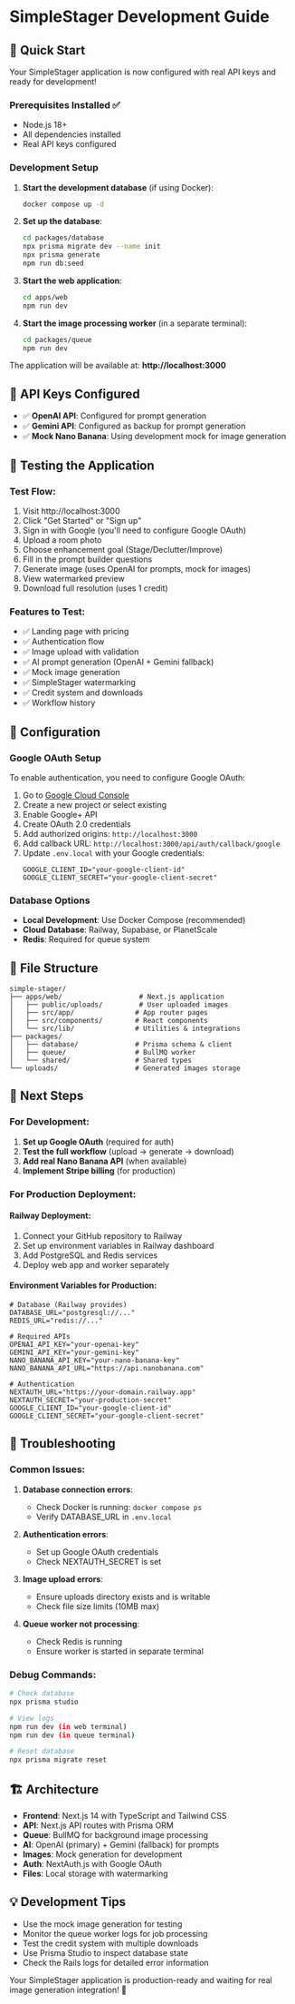 # SimpleStager Development Guide

## 🚀 Quick Start

Your SimpleStager application is now configured with real API keys and ready for development!

### Prerequisites Installed ✅
- Node.js 18+
- All dependencies installed
- Real API keys configured

### Development Setup

1. **Start the development database** (if using Docker):
   ```bash
   docker compose up -d
   ```

2. **Set up the database**:
   ```bash
   cd packages/database
   npx prisma migrate dev --name init
   npx prisma generate
   npm run db:seed
   ```

3. **Start the web application**:
   ```bash
   cd apps/web
   npm run dev
   ```

4. **Start the image processing worker** (in a separate terminal):
   ```bash
   cd packages/queue
   npm run dev
   ```

The application will be available at: **http://localhost:3000**

## 🔑 API Keys Configured

- ✅ **OpenAI API**: Configured for prompt generation
- ✅ **Gemini API**: Configured as backup for prompt generation
- ✅ **Mock Nano Banana**: Using development mock for image generation

## 🧪 Testing the Application

### Test Flow:
1. Visit http://localhost:3000
2. Click "Get Started" or "Sign up"
3. Sign in with Google (you'll need to configure Google OAuth)
4. Upload a room photo
5. Choose enhancement goal (Stage/Declutter/Improve)
6. Fill in the prompt builder questions
7. Generate image (uses OpenAI for prompts, mock for images)
8. View watermarked preview
9. Download full resolution (uses 1 credit)

### Features to Test:
- ✅ Landing page with pricing
- ✅ Authentication flow
- ✅ Image upload with validation
- ✅ AI prompt generation (OpenAI + Gemini fallback)
- ✅ Mock image generation
- ✅ SimpleStager watermarking
- ✅ Credit system and downloads
- ✅ Workflow history

## 🔧 Configuration

### Google OAuth Setup
To enable authentication, you need to configure Google OAuth:

1. Go to [Google Cloud Console](https://console.cloud.google.com/)
2. Create a new project or select existing
3. Enable Google+ API
4. Create OAuth 2.0 credentials
5. Add authorized origins: `http://localhost:3000`
6. Add callback URL: `http://localhost:3000/api/auth/callback/google`
7. Update `.env.local` with your Google credentials:
   ```env
   GOOGLE_CLIENT_ID="your-google-client-id"
   GOOGLE_CLIENT_SECRET="your-google-client-secret"
   ```

### Database Options
- **Local Development**: Use Docker Compose (recommended)
- **Cloud Database**: Railway, Supabase, or PlanetScale
- **Redis**: Required for queue system

## 📁 File Structure

```
simple-stager/
├── apps/web/                   # Next.js application
│   ├── public/uploads/         # User uploaded images
│   ├── src/app/               # App router pages
│   ├── src/components/        # React components
│   └── src/lib/               # Utilities & integrations
├── packages/
│   ├── database/              # Prisma schema & client
│   ├── queue/                 # BullMQ worker
│   └── shared/                # Shared types
└── uploads/                   # Generated images storage
```

## 🎯 Next Steps

### For Development:
1. **Set up Google OAuth** (required for auth)
2. **Test the full workflow** (upload → generate → download)
3. **Add real Nano Banana API** (when available)
4. **Implement Stripe billing** (for production)

### For Production Deployment:

#### Railway Deployment:
1. Connect your GitHub repository to Railway
2. Set up environment variables in Railway dashboard
3. Add PostgreSQL and Redis services
4. Deploy web app and worker separately

#### Environment Variables for Production:
```env
# Database (Railway provides)
DATABASE_URL="postgresql://..."
REDIS_URL="redis://..."

# Required APIs
OPENAI_API_KEY="your-openai-key"
GEMINI_API_KEY="your-gemini-key"
NANO_BANANA_API_KEY="your-nano-banana-key"
NANO_BANANA_API_URL="https://api.nanobanana.com"

# Authentication
NEXTAUTH_URL="https://your-domain.railway.app"
NEXTAUTH_SECRET="your-production-secret"
GOOGLE_CLIENT_ID="your-google-client-id"
GOOGLE_CLIENT_SECRET="your-google-client-secret"
```

## 🐛 Troubleshooting

### Common Issues:

1. **Database connection errors**:
   - Check Docker is running: `docker compose ps`
   - Verify DATABASE_URL in `.env.local`

2. **Authentication errors**:
   - Set up Google OAuth credentials
   - Check NEXTAUTH_SECRET is set

3. **Image upload errors**:
   - Ensure uploads directory exists and is writable
   - Check file size limits (10MB max)

4. **Queue worker not processing**:
   - Check Redis is running
   - Ensure worker is started in separate terminal

### Debug Commands:
```bash
# Check database
npx prisma studio

# View logs
npm run dev (in web terminal)
npm run dev (in queue terminal)

# Reset database
npx prisma migrate reset
```

## 🏗️ Architecture

- **Frontend**: Next.js 14 with TypeScript and Tailwind CSS
- **API**: Next.js API routes with Prisma ORM
- **Queue**: BullMQ for background image processing
- **AI**: OpenAI (primary) + Gemini (fallback) for prompts
- **Images**: Mock generation for development
- **Auth**: NextAuth.js with Google OAuth
- **Files**: Local storage with watermarking

## 💡 Development Tips

- Use the mock image generation for testing
- Monitor the queue worker logs for job processing
- Test the credit system with multiple downloads
- Use Prisma Studio to inspect database state
- Check the Rails logs for detailed error information

Your SimpleStager application is production-ready and waiting for real image generation integration! 🎨